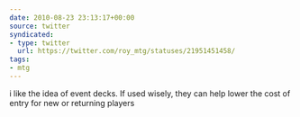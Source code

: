 ```yaml
---
date: 2010-08-23 23:13:17+00:00
source: twitter
syndicated:
- type: twitter
  url: https://twitter.com/roy_mtg/statuses/21951451458/
tags:
- mtg
---
```


i like the idea of event decks. If used wisely, they can help lower the cost of entry for new or returning players